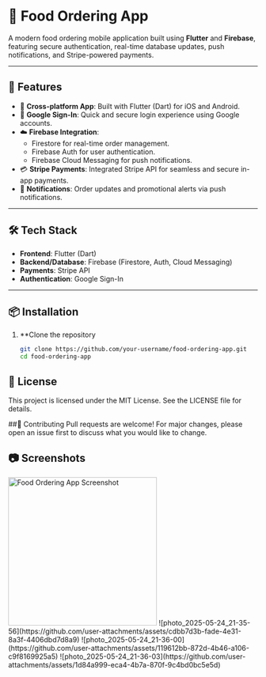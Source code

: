 # 🍔 Food Ordering App

A modern food ordering mobile application built using **Flutter** and **Firebase**, featuring secure authentication, real-time database updates, push notifications, and Stripe-powered payments.

---

## 🚀 Features

- 📱 **Cross-platform App**: Built with Flutter (Dart) for iOS and Android.
- 🔐 **Google Sign-In**: Quick and secure login experience using Google accounts.
- ☁️ **Firebase Integration**:
  - Firestore for real-time order management.
  - Firebase Auth for user authentication.
  - Firebase Cloud Messaging for push notifications.
- 💳 **Stripe Payments**: Integrated Stripe API for seamless and secure in-app payments.
- 🔔 **Notifications**: Order updates and promotional alerts via push notifications.

---

## 🛠️ Tech Stack

- **Frontend**: Flutter (Dart)
- **Backend/Database**: Firebase (Firestore, Auth, Cloud Messaging)
- **Payments**: Stripe API
- **Authentication**: Google Sign-In

---

## 📦 Installation

1. **Clone the repository
   ```bash
   git clone https://github.com/your-username/food-ordering-app.git
   cd food-ordering-app

## 📄 License
This project is licensed under the MIT License. See the LICENSE file for details.

##🤝 Contributing
Pull requests are welcome! For major changes, please open an issue first to discuss what you would like to change.

## 📷 Screenshots

<img src="https://github.com/user-attachments/assets/9e75eca7-002d-4950-81b4-25749cd3af7a" alt="Food Ordering App Screenshot" width="300"/>
![photo_2025-05-24_21-35-56](https://github.com/user-attachments/assets/cdbb7d3b-fade-4e31-8a3f-4406dbd7d8a9)
![photo_2025-05-24_21-36-00](https://github.com/user-attachments/assets/119612bb-872d-4b46-a106-c9f8169925a5)
![photo_2025-05-24_21-36-03](https://github.com/user-attachments/assets/1d84a999-eca4-4b7a-870f-9c4bd0bc5e5d)
